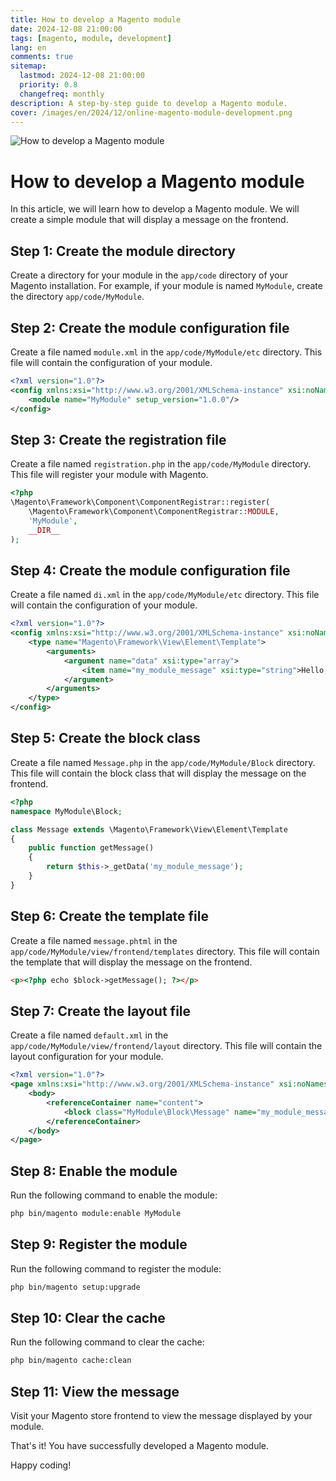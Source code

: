 ```yaml
---
title: How to develop a Magento module
date: 2024-12-08 21:00:00
tags: [magento, module, development]
lang: en
comments: true
sitemap:
  lastmod: 2024-12-08 21:00:00
  priority: 0.8
  changefreq: monthly
description: A step-by-step guide to develop a Magento module.
cover: /images/en/2024/12/online-magento-module-development.png
---
```


![How to develop a Magento module](https://img2023.cnblogs.com/blog/94707/202412/94707-20241208214413862-1516604353.png)

# How to develop a Magento module

In this article, we will learn how to develop a Magento module. We will create a simple module that will display a message on the frontend.

## Step 1: Create the module directory

Create a directory for your module in the `app/code` directory of your Magento installation. For example, if your module is named `MyModule`, create the directory `app/code/MyModule`.

## Step 2: Create the module configuration file

Create a file named `module.xml` in the `app/code/MyModule/etc` directory. This file will contain the configuration of your module.

```xml
<?xml version="1.0"?>
<config xmlns:xsi="http://www.w3.org/2001/XMLSchema-instance" xsi:noNamespaceSchemaLocation="urn:magento:framework:Module/etc/module.xsd">
    <module name="MyModule" setup_version="1.0.0"/>
</config>
```

## Step 3: Create the registration file

Create a file named `registration.php` in the `app/code/MyModule` directory. This file will register your module with Magento.

```php
<?php
\Magento\Framework\Component\ComponentRegistrar::register(
    \Magento\Framework\Component\ComponentRegistrar::MODULE,
    'MyModule',
    __DIR__
);
```

## Step 4: Create the module configuration file

Create a file named `di.xml` in the `app/code/MyModule/etc` directory. This file will contain the configuration of your module.

```xml
<?xml version="1.0"?>
<config xmlns:xsi="http://www.w3.org/2001/XMLSchema-instance" xsi:noNamespaceSchemaLocation="urn:magento:framework:ObjectManager/etc/config.xsd">
    <type name="Magento\Framework\View\Element\Template">
        <arguments>
            <argument name="data" xsi:type="array">
                <item name="my_module_message" xsi:type="string">Hello, world!</item>
            </argument>
        </arguments>
    </type>
</config>
```

## Step 5: Create the block class

Create a file named `Message.php` in the `app/code/MyModule/Block` directory. This file will contain the block class that will display the message on the frontend.

```php
<?php
namespace MyModule\Block;

class Message extends \Magento\Framework\View\Element\Template
{
    public function getMessage()
    {
        return $this->_getData('my_module_message');
    }
}
``` 

## Step 6: Create the template file

Create a file named `message.phtml` in the `app/code/MyModule/view/frontend/templates` directory. This file will contain the template that will display the message on the frontend.

```html
<p><?php echo $block->getMessage(); ?></p>
```

## Step 7: Create the layout file

Create a file named `default.xml` in the `app/code/MyModule/view/frontend/layout` directory. This file will contain the layout configuration for your module.

```xml
<?xml version="1.0"?>
<page xmlns:xsi="http://www.w3.org/2001/XMLSchema-instance" xsi:noNamespaceSchemaLocation="urn:magento:framework:View/Layout/etc/page_configuration.xsd">
    <body>
        <referenceContainer name="content">
            <block class="MyModule\Block\Message" name="my_module_message" template="MyModule::message.phtml"/>
        </referenceContainer>
    </body>
</page>
```

## Step 8: Enable the module

Run the following command to enable the module:

```bash
php bin/magento module:enable MyModule
```

## Step 9: Register the module

Run the following command to register the module:

```bash
php bin/magento setup:upgrade
```

## Step 10: Clear the cache

Run the following command to clear the cache:

```bash
php bin/magento cache:clean
```

## Step 11: View the message

Visit your Magento store frontend to view the message displayed by your module.

That's it! You have successfully developed a Magento module.

Happy coding!


